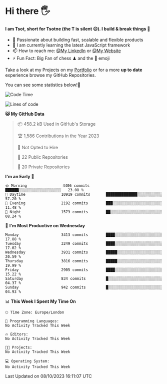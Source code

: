 # Hi there :raised_hand_with_fingers_splayed:
#### I am Tsot, short for Tsotne (the T is silent :wink:). I build & break things :space_invader:
- :telescope: Passionate about building fast, scalable and flexible products
- :seedling: I am currently learning the latest JavaScript framework 
- :mailbox: How to reach me: [@My LinkedIn](https://www.linkedin.com/in/tsotne-gvadzabia/) or [@My Website](https://tsotne.co.uk/contact)
- :zap: Fun Fact: Big Fan of chess ♟ and the 👾 emoji

Take a look at my Projects on my [Portfolio](https://tsotne.co.uk/) or for a more **up to date** experience browse my GitHub Repositories.

You can see some statistics below!:space_invader:
<!--START_SECTION:waka-->
![Code Time](http://img.shields.io/badge/Code%20Time-761%20hrs%202%20mins-blue)

![Lines of code](https://img.shields.io/badge/From%20Hello%20World%20I%27ve%20Written-7.9%20million%20lines%20of%20code-blue)

**🐱 My GitHub Data** 

> 📦 458.2 kB Used in GitHub's Storage 
 > 
> 🏆 1,586 Contributions in the Year 2023
 > 
> 🚫 Not Opted to Hire
 > 
> 📜 22 Public Repositories 
 > 
> 🔑 20 Private Repositories 
 > 
**I'm an Early 🐤** 

```text
🌞 Morning                4406 commits        ██████░░░░░░░░░░░░░░░░░░░   23.08 % 
🌆 Daytime                10919 commits       ██████████████░░░░░░░░░░░   57.20 % 
🌃 Evening                2192 commits        ███░░░░░░░░░░░░░░░░░░░░░░   11.48 % 
🌙 Night                  1573 commits        ██░░░░░░░░░░░░░░░░░░░░░░░   08.24 % 
```
📅 **I'm Most Productive on Wednesday** 

```text
Monday                   3413 commits        ████░░░░░░░░░░░░░░░░░░░░░   17.88 % 
Tuesday                  3249 commits        ████░░░░░░░░░░░░░░░░░░░░░   17.02 % 
Wednesday                3931 commits        █████░░░░░░░░░░░░░░░░░░░░   20.59 % 
Thursday                 3816 commits        █████░░░░░░░░░░░░░░░░░░░░   19.99 % 
Friday                   2905 commits        ████░░░░░░░░░░░░░░░░░░░░░   15.22 % 
Saturday                 834 commits         █░░░░░░░░░░░░░░░░░░░░░░░░   04.37 % 
Sunday                   942 commits         █░░░░░░░░░░░░░░░░░░░░░░░░   04.93 % 
```


📊 **This Week I Spent My Time On** 

```text
🕑︎ Time Zone: Europe/London

💬 Programming Languages: 
No Activity Tracked This Week

🔥 Editors: 
No Activity Tracked This Week

🐱‍💻 Projects: 
No Activity Tracked This Week

💻 Operating System: 
No Activity Tracked This Week
```


 Last Updated on 08/10/2023 16:11:07 UTC
<!--END_SECTION:waka-->
